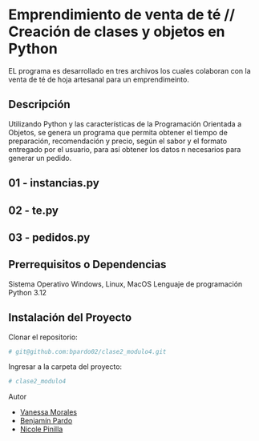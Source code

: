 # Emprendimiento de venta de té // Creación de clases y objetos en Python

EL programa es desarrollado en tres archivos los cuales colaboran con la venta de té de hoja artesanal para un emprendimeinto.

## Descripción

Utilizando Python y las características de la Programación Orientada a Objetos, se genera un programa que permita obtener el tiempo de preparación, recomendación y precio, según el sabor y el formato entregado por el usuario, para así obtener los datos n necesarios para generar un pedido.

## 01 - instancias.py

## 02 - te.py

## 03 - pedidos.py


## Prerrequisitos o Dependencias

Sistema Operativo Windows, Linux, MacOS
Lenguaje de programación Python 3.12

## Instalación del Proyecto

Clonar el repositorio:

```bash
# git@github.com:bpardo02/clase2_modulo4.git
```

Ingresar a la carpeta del proyecto:

```bash
# clase2_modulo4
```

Autor

- [Vanessa Morales](https://github.com/vanemn)
- [Benjamín Pardo](https://github.com/bpardo02)
- [Nicole Pinilla](https://github.com/Npinilla19)
